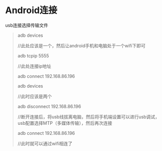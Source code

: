 # Android连接

usb连接选择传输文件

> adb devices
>
> //此处应该是一个，然后让android手机和电脑处于一个wifi下即可
>
> adb tcpip 5555
>
> //此处连接ip地址
>
> adb connect 192.168.86.196
>
> adb devices
>
> //此时应该是两个
>
> adb disconnect 192.168.86.196
>
> //断开连接后，将usb线拔离电脑，然后将手机端设置可以进行usb调试，usb配置选择MTP（多媒体传输），然后再次连接
>
> adb connect 192.168.86.196
>
> //此时就可以通过wifi相连了